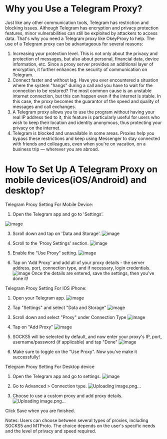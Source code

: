 # Why you Use a Telegram Proxy?
Just like any other communication tools, Telegram has restriction and blocking issues. Although Telegram has encryption and privacy protection features, minor vulnerabilities can still be exploited by attackers to access data. That's why you need a Telegram proxy like OkeyProxy to help. The use of a Telegram proxy can be advantageous for several reasons:
1. Increasing your protection level. This is not only about the privacy and protection of messages, but also about personal, financial data, device information, etc. Since a proxy server provides an additional layer of encryption, it further enhances the security of communication on Telegram.
2. Connect faster and without lag. Have you ever encountered a situation where the system "hangs" during a call and you have to wait for the connection to be restored? The most common cause is an unstable internet connection, but this can happen even if the internet is stable. In this case, the proxy becomes the guarantor of the speed and quality of messages and call exchanges.
3. A Telegram proxy allows you to use the program without having your real IP address tied to it, this feature is particularly useful for users who wish to keep their location and identity anonymous, thus protecting your privacy on the internet.
4. Telegram is blocked and unavailable in some areas. Proxies help you bypass these restrictions and keep using Messenger to stay connected with friends and colleagues, even when you're on vacation, on a business trip — wherever you are abroad.
# How To Set Up A Telegram Proxy on mobile devices(iOS/Android) and desktop?
Telegram Proxy Setting For Mobile Device:
1. Open the Telegram app and go to 'Settings'.

![image](https://github.com/OkeyProxyCom/Telegram-Proxy/assets/150340973/b9662b96-820c-43ff-8737-9f7b912aebf8)

3. Scroll down and tap on 'Data and Storage'.
![image](https://github.com/OkeyProxyCom/Telegram-Proxy/assets/150340973/ff5f4f32-622e-40b0-a9e2-02577de4634e)

4. Scroll to the 'Proxy Settings' section.
![image](https://github.com/OkeyProxyCom/Telegram-Proxy/assets/150340973/3d894a62-43d4-4c3c-9bbe-9427ae07a628)

5. Enable the “Use Proxy” setting.
![image](https://github.com/OkeyProxyCom/Telegram-Proxy/assets/150340973/e3923f94-4f89-469e-b6f6-1a1a9c8aac48)

6. Tap on 'Add Proxy' and add all of your proxy details - the server address, port, connection type, and if necessary, login credentials.
![image](https://github.com/OkeyProxyCom/Telegram-Proxy/assets/150340973/c154b33a-78c8-448b-8ba6-2fb1f8d11cce)
Once the details are entered, save the settings, then you've done it!

Telegram Proxy Setting For IOS iPhone:

1. Open your Telegram app.
![image](https://github.com/OkeyProxyCom/Telegram-Proxy/assets/150340973/17dd3fbd-994b-4781-9d58-5aa9c0b97bc9)

2. Tap "Settings" and select "Data and Storage"
![image](https://github.com/OkeyProxyCom/Telegram-Proxy/assets/150340973/43a33643-efeb-4abd-8f5e-c51cdc7b06b1)

3. Scroll down and select "Proxy" under Connection Type
![image](https://github.com/OkeyProxyCom/Telegram-Proxy/assets/150340973/60074b97-2ac8-4d53-8ece-a3264194ccc0)

4. Tap on "Add Proxy"
![image](https://github.com/OkeyProxyCom/Telegram-Proxy/assets/150340973/5d36bd6a-5470-4aea-bbdf-3df26603233b)

5. SOCKS5 will be selected by default, and now enter your proxy's IP, port, username/password (if applicable) and tap "Done"
![image](https://github.com/OkeyProxyCom/Telegram-Proxy/assets/150340973/dd207081-6dd2-4eb2-a9c3-67dc25099c32)

6. Make sure to toggle on the "Use Proxy". Now you’ve make it successfully!

Telegram Proxy Setting For Desktop device
1. Open the Telegram app and go to settings.
![image](https://github.com/OkeyProxyCom/Telegram-Proxy/assets/150340973/de0ebb53-df36-4974-89ef-35eb0fbec96c)

2. Go to Advanced > Connection type.
![Uploading image.png…]()

3. Choose to use a custom proxy and add proxy details.
![Uploading image.png…]()

Click Save when you are finished.

Notes: Users can choose between several types of proxies, including SOCKS5 and MTProto. The choice depends on the user's specific needs and the level of privacy and speed required.
